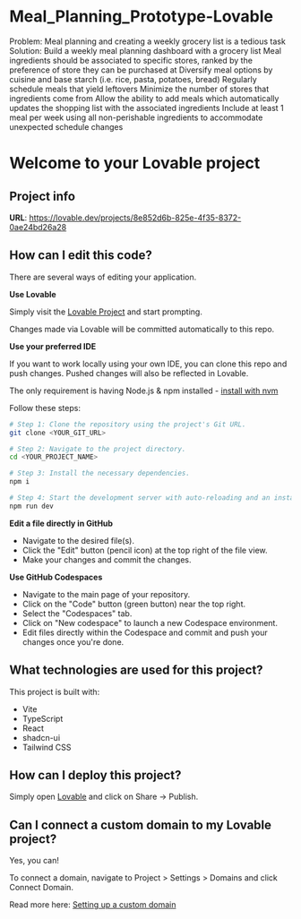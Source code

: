 # Meal_Planning_Prototype-Lovable
Problem: Meal planning and creating a weekly grocery list is a tedious task
Solution: Build a weekly meal planning dashboard with a grocery list
    Meal ingredients should be associated to specific stores, ranked by the preference of store they can be purchased at
    Diversify meal options by cuisine and base starch (i.e. rice, pasta, potatoes, bread)
    Regularly schedule meals that yield leftovers
    Minimize the number of stores that ingredients come from
    Allow the ability to add meals which automatically updates the shopping list with the associated ingredients
    Include at least 1 meal per week using all non-perishable ingredients to accommodate unexpected schedule changes


# Welcome to your Lovable project

## Project info

**URL**: https://lovable.dev/projects/8e852d6b-825e-4f35-8372-0ae24bd26a28

## How can I edit this code?

There are several ways of editing your application.

**Use Lovable**

Simply visit the [Lovable Project](https://lovable.dev/projects/8e852d6b-825e-4f35-8372-0ae24bd26a28) and start prompting.

Changes made via Lovable will be committed automatically to this repo.

**Use your preferred IDE**

If you want to work locally using your own IDE, you can clone this repo and push changes. Pushed changes will also be reflected in Lovable.

The only requirement is having Node.js & npm installed - [install with nvm](https://github.com/nvm-sh/nvm#installing-and-updating)

Follow these steps:

```sh
# Step 1: Clone the repository using the project's Git URL.
git clone <YOUR_GIT_URL>

# Step 2: Navigate to the project directory.
cd <YOUR_PROJECT_NAME>

# Step 3: Install the necessary dependencies.
npm i

# Step 4: Start the development server with auto-reloading and an instant preview.
npm run dev
```

**Edit a file directly in GitHub**

- Navigate to the desired file(s).
- Click the "Edit" button (pencil icon) at the top right of the file view.
- Make your changes and commit the changes.

**Use GitHub Codespaces**

- Navigate to the main page of your repository.
- Click on the "Code" button (green button) near the top right.
- Select the "Codespaces" tab.
- Click on "New codespace" to launch a new Codespace environment.
- Edit files directly within the Codespace and commit and push your changes once you're done.

## What technologies are used for this project?

This project is built with:

- Vite
- TypeScript
- React
- shadcn-ui
- Tailwind CSS

## How can I deploy this project?

Simply open [Lovable](https://lovable.dev/projects/8e852d6b-825e-4f35-8372-0ae24bd26a28) and click on Share -> Publish.

## Can I connect a custom domain to my Lovable project?

Yes, you can!

To connect a domain, navigate to Project > Settings > Domains and click Connect Domain.

Read more here: [Setting up a custom domain](https://docs.lovable.dev/tips-tricks/custom-domain#step-by-step-guide)
